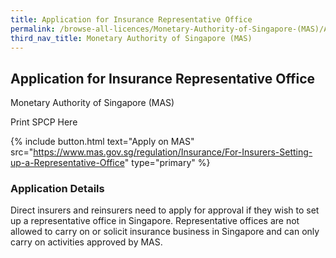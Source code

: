 ```yaml
---
title: Application for Insurance Representative Office
permalink: /browse-all-licences/Monetary-Authority-of-Singapore-(MAS)/Application-for-Insurance-Representative-Office
third_nav_title: Monetary Authority of Singapore (MAS)
---
```


## Application for Insurance Representative Office

Monetary Authority of Singapore (MAS)

Print SPCP Here


{% include button.html text="Apply on MAS" src="https://www.mas.gov.sg/regulation/Insurance/For-Insurers-Setting-up-a-Representative-Office" type="primary" %}

### Application Details

<p>Direct insurers and reinsurers need to apply for approval if they wish to set up a representative office in Singapore.&nbsp;Representative offices are not allowed to carry on or solicit insurance business in Singapore and can only carry on activities approved by MAS.</p>

